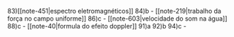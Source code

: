 
83)[[note-451|espectro eletromagnéticos]]
84)b - [[note-219|trabalho da força no campo uniforme]]
86)c - [[note-603|velocidade do som na água]]
88)c - [[note-40|formula do efeito doppler]]
91)a 
92)b
94)c - 

